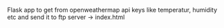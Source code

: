 Flask app to get from openweathermap api keys like temperatur, humidity etc and send it to ftp server -> index.html
